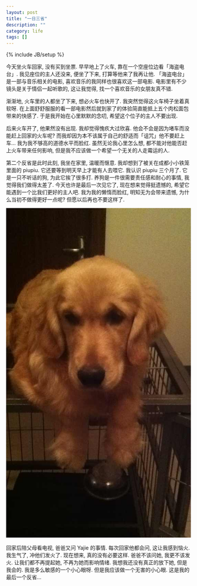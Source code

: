 ```yaml
---
layout: post
title: "一日三省"
description: ""
category: life
tags: []
---
```

{% include JB/setup %}

今天坐火车回家, 没有买到坐票. 早早地上了火车, 靠在一个空座位边看「海盗电台」. 我见座位的主人还没来, 便坐了下来, 打算等他来了我再让他. 「海盗电台」是一部与音乐相关的电影, 喜欢音乐的我同样也很喜欢这一部电影. 电影里有不少镜头是关于情侣一起听歌的, 这让我觉得, 找一个喜欢音乐的女朋友真不错. 

渐渐地, 火车里的人都坐了下来, 想必火车也快开了. 我突然觉得这火车椅子坐着真软呀. 在上面舒舒服服的看一部电影然后就到家了的体验简直能抵上五个肉松面包带来的快感了. 于是我开始在心里默默的念叨, 希望这个位子的主人不要出现. 

后来火车开了, 他果然没有出现. 我却觉得愧疚大过欣喜. 他会不会是因为堵车而没能赶上回家的火车呢? 而我却因为本不该属于自己的舒适而「诅咒」他不要赶上车… 我为我不够高的道德水平而脸红. 虽然无论我心里怎么想, 都不能对他能否赶上火车带来任何影响, 但是我不应该做一个希望一个无关的人走霉运的人.

第二个反省是此时此刻, 我坐在家里, 温暖而惬意. 我却想到了被关在成都小小铁笼里面的 piupiu. 它还要等到明天早上才能有人去喂它. 我认识 piupiu 三个月了. 它是一只不听话的狗, 为此它挨了很多打. 养狗是一件很需要责任感和耐心的事情, 我觉得我们做得太差了. 今天也许是最后一次见它了, 现在想来觉得挺遗憾的, 希望它能遇到一个比我们更好的主人吧. 我为我的懒惰而脸红, 明知无为会带来遗憾, 为什么当初不做得更好一点呢? 但愿以后再也不要这样了.

![piupiu](/images/piupiu.jpg)

回家后陪父母看电视, 爸爸又问 Yajie 的事情. 每次回家他都会问, 这让我感到恼火. 我生气了, 冲他们发火了. 现在想来, 真的没有必要这样. 爸爸不该问她, 我更不该发火. 让我们都不再提起她, 不再为她而影响情绪. 我想我还没有真正的放下她, 但是我会的. 我是多么敏感的一个小心眼呀. 但是我应该做一个无害的小心眼. 这是我的最后一个反省…